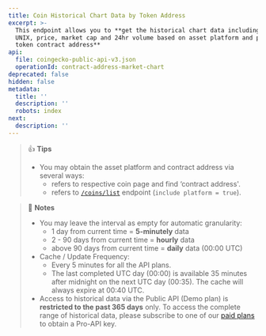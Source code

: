 ```yaml
---
title: Coin Historical Chart Data by Token Address
excerpt: >-
  This endpoint allows you to **get the historical chart data including time in
  UNIX, price, market cap and 24hr volume based on asset platform and particular
  token contract address**
api:
  file: coingecko-public-api-v3.json
  operationId: contract-address-market-chart
deprecated: false
hidden: false
metadata:
  title: ''
  description: ''
  robots: index
next:
  description: ''
---
```

> 👍 **Tips**
>
> * You may obtain the asset platform and contract address via several ways:
>   * refers to respective coin page and find ‘contract address'.
>   * refers to [`/coins/list`](/reference/coins-list) endpoint (`include platform = true`).

> 📘 **Notes**
>
> * You may leave the interval as empty for automatic granularity:
>   * 1 day from current time = **5-minutely** data
>   * 2 - 90 days from current time = **hourly** data
>   * above 90 days from current time = **daily** data (00:00 UTC)
> * Cache / Update Frequency:  
>   * Every 5 minutes for all the API plans.
>   * The last completed UTC day (00:00) is available 35 minutes after midnight on the next UTC day (00:35). The cache will always expire at 00:40 UTC.
> * Access to historical data via the Public API (Demo plan) is **restricted to the past 365 days** only. To access the complete range of historical data, please subscribe to one of our [paid plans](https://www.coingecko.com/en/api/pricing) to obtain a Pro-API key.
